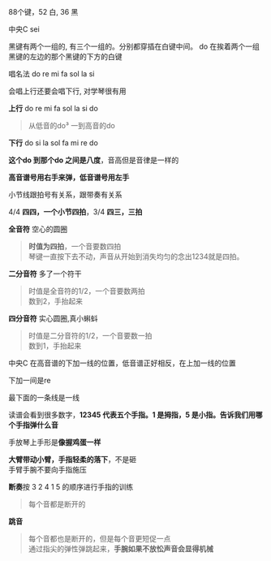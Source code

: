 
88个键，52 白, 36 黑  

中央C sei  

黑键有两个一组的, 有三个一组的。分别都穿插在白键中间。 do 在挨着两个一组黑键的左边的那个黑键的下方的白键   

唱名法 do re mi fa sol la si    

会唱上行还要会唱下行, 对学琴很有用  

**上行**  do re mi fa sol la si do   
> 从低音的do³ 一到高音的do  

**下行**  do si la sol fa mi re  do 

**这个do 到那个do 之间是八度**，音高但是音律是一样的    


**高音谱号用右手来弹，低音谱号用左手**  

小节线跟拍号有关系，跟带奏有关系  

4/4 **四四，一个小节四拍**，3/4 **四三，三拍**    

**全音符**  空心的圆圈  
> **时值为四拍**，一个音要数四拍  
琴键一直按下去不动，声音从开始到消失均匀的念出1234就是四拍。

**二分音符**  多了一个符干  
> 时值是全音符的1/2，一个音要数两拍  
数到2，手抬起来  

**四分音符**  实心圆圈,真小蝌蚪    
>   时值是二分音符的1/2，一个音要数一拍  
数到1，手抬起来  


中央C 在高音谱的下加一线的位置，低音谱正好相反，在上加一线的位置  

下加一间是re    

最下面的一条线是一线  

读谱会看到很多数字，**12345 代表五个手指。1 是拇指，5 是小指。告诉我们用哪个手指弹什么音**    

手放琴上手形是**像握鸡蛋一样**  

**大臂带动小臂，手指轻柔的落下**，不是砸  
手臂手腕不要向手指施压  

**断奏**按 3 2 4 1 5 的顺序进行手指的训练  
> 每个音都是断开的  

**跳音**  
> 每个音都也是断开的，但是每个音更短促一点  
通过指尖的弹性弹跳起来，**手腕如果不放忪声音会显得机械**    




  









